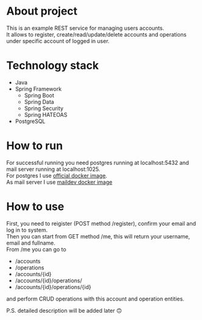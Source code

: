# About project
This is an example REST service for managing users accounts.</br>
It allows to register, create/read/update/delete accounts and operations under specific account of logged in user.

# Technology stack
- Java
- Spring Framework
  - Spring Boot
  - Spring Data
  - Spring Security
  - Spring HATEOAS
- PostgreSQL

# How to run
For successful running you need postgres running at localhost:5432 and mail server running at localhost:1025.</br>
For postgres I use [official docker image](https://hub.docker.com/_/postgres).</br>
As mail server I use [maildev docker image](https://hub.docker.com/r/maildev/maildev)

# How to use
First, you need to reigister (POST method /register), confirm your email and log in to system.</br>
Then you can start from GET method /me, this will return your username, email and fullname.</br>
From /me you can go to 
- /accounts 
- /operations 
- /accounts/{id} 
- /accounts/{id}/operations/ 
- /accounts/{id}/operations/{id}</br>

and perform CRUD operations with this account and operation entities.

P.S. detailed description will be added later 🙃
